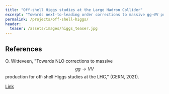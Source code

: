 ```yaml
---
title: "Off-shell Higgs studies at the Large Hadron Collider"
excerpt: "Towards next-to-leading order corrections to massive gg→VV production."
permalink: /projects/off-shell-higgs/
header:
  teaser: /assets/images/higgs_teaser.jpg
---
```


## References

O. Witteveen, "Towards NLO corrections to massive $$gg \rightarrow VV$$ production for off-shell Higgs studies at the LHC," (CERN, 2021).

[Link](https://cds.cern.ch/record/2788557?ln=en)